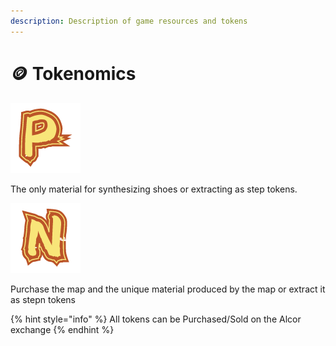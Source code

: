 ```yaml
---
description: Description of game resources and tokens
---
```


# 🪙 Tokenomics

<img src="../.gitbook/assets/P.png" alt="" data-size="line">

&#x20;   The only material for synthesizing shoes or extracting as step tokens.

<img src="../.gitbook/assets/n.png" alt="" data-size="line">&#x20;

&#x20;   Purchase the map and the unique material produced by the map or extract it as stepn tokens

{% hint style="info" %}
All tokens can be Purchased/Sold on the Alcor exchange
{% endhint %}
